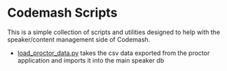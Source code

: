 # Codemash Scripts
This is a simple collection of scripts and utilities designed to help with the speaker/content management side
of Codemash.

- [load_proctor_data.py](`load_proctor_data.py`) takes the csv data exported from the proctor application and imports it into the main speaker db
